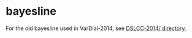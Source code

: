 bayesline
=====

For the old bayesline used in VarDial-2014, see [DSLCC-2014/ directory](https://github.com/alvations/bayesline-DSL/tree/master/DSLCC-2014).

